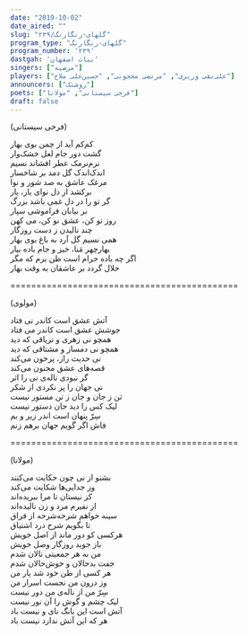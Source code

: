 ```yaml
---
date: "2019-10-02"
date_aired: ""
slug: "گلهای-رنگارنگ/۲۳۹"
program_type: "گلهای-رنگارنگ"
program_number: '۲۳۹'
dastgah: 'بیات اصفهان'
singers: ["مرضیه"]
players: ["علی‌نقی وزیری", "مرتضی محجوبی", "حسین‌علی ملاح"]
announcers: ["روشنک"]
poets: ["فرخی سیستانی", "مولانا"]
draft: false
---
```


(فرخی سیستانی)  

کم‌کم آید از چمن بوی بهار  
گشت دور جام لعل خشک‌وار  
نرم‌نرمک عطر افشاند نسیم  
اندک‌اندک گل دمد بر شاخسار  
مرغک عاشق به صد شور و نوا  
برکشد از دل نوای یار، یار  
گر تو را در دل غمی باشد بزرگ  
بر بیابان فراموشی سپار  
روز نو کن، عشق نو کن، می کهن  
چند نالیدن ز دست روزگار  
همی نسیم گل آرد به باغ بوی بهار  
بهارچهر مَنا، خیز و جام باده بیار  
اگر چه باده حرام است ظن برم که مگر  
حلال گردد بر عاشقان به وقت بهار  

============================================  

(مولوی)  

آتش عشق است کاندر نی فتاد  
جوشش عشق است کاندر می فتاد  
همچو نی زهری و تریاقی که دید  
همچو نی دمساز و مشتاقی که دید  
نی حدیث راز، پرخون می‌کند  
قصه‌های عشق مجنون می‌کند  
گر نبودی ناله‌ی نی را اثر  
نی جهان را پر نکردی از شکر  
تن ز جان و جان ز تن مستور نیست  
لیک کس را دید جان دستور نیست  
سِرّ پنهان است اندر زیر و بم  
فاش اگر گویم جهان برهم زنم  

============================================  

(مولانا)  

بشنو از نی چون حکایت می‌کنند  
وز جدایی‌ها شکایت می‌کند  
کز نیستان تا مرا ببریده‌اند  
از نفیرم مرد و زن نالیده‌اند  
سینه خواهم شرحه‌شرحه از فراق  
تا بگویم شرح درد اشتیاق  
هرکسی کو دور ماند از اصل خویش  
باز جوید روزگار وصل خویش  
من به هر جمعیتی نالان شدم  
جفت بدحالان و خوش‌حالان شدم  
هر کسی از ظن خود شد یار من  
وز درون من نجست اسرار من  
سِرّ من از ناله‌ی من دور نیست  
لیک چشم و گوش را آن نور نیست  
آتش است این بانگ نای و نیست باد  
هر که این آتش ندارد نیست باد  
